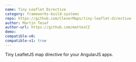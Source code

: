 ```yaml
---
name: Tiny Leaflet Directive
category: frameworks-build-systems
repo: https://github.com/CleverMaps/tiny-leaflet-directive
author: Martin Tesař
author-url: https://github.com/mattesCZ
demo: 
compatible-v0:
compatible-v1: true
---
```


Tiny LeafletJS map directive for your AngularJS apps.
